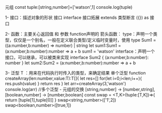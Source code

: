 元组
const tuple:[string,number]=['watson',1]
console.log(tuple)

 1- 接口：描述对象的形状
接口 interface
接口拓展 extends
类型断言 ({}) as 接口

 2- 函数：主要关心返回值 和 参数
function声明的
箭头函数：
   type：声明一个类型，仅仅是一个别名，一般在定义联合类型/定义临时变量时，使用
  type Sum1 = ((a:number,b:number) => number) | string
  let sum1:Sum1 = (a:number,b:number):number => a + b
  sum1 = 'watson'
   interface：声明一个接口，可以继承，可以被类来实现
  interface Sum2 {
    (a:number,b:number): number
  }
  let sum2:Sum2 = (a:number,b:number):number => a + b

 3- 泛型 T ：用来在代码执行时传入的类型，来确定结果
单个泛型
function createArray<T>(len:number,value:T):T[]{
  let res=[]
  for(let i=0;i<len;i++){
    res.push(value)
  }
  return res
}
let arr=createArray(3,'watson')
console.log(arr)
//多个泛型 - 元组的交换 [string,number] -> [number,string], [boolean,number] -> [number,boolean]
const swap = <T,K>(tuple:[T,K])=>{
  return [tuple[1],tuple[0]]
}
swap<string,number>(['1',2])
swap<boolean,number>([true,1])

